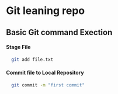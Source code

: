 # Git leaning repo

## Basic Git command Exection

#### Stage File
```bash
  git add file.txt
```
#### Commit file to Local Repository
```bash
  git commit -m "first commit"
```
